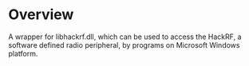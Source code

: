 # Overview
A wrapper for libhackrf.dll, which can be used to access the HackRF, a software defined radio peripheral, by programs on Microsoft Windows platform.<br/>
